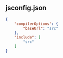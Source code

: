 ## jsconfig.json

```json
{
    "compilerOptions": {
        "baseUrl": "src"
    },
    "include": [
        "src"
    ]
}
```
